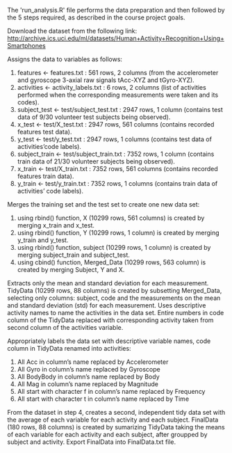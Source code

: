 The 'run_analysis.R' file performs the data preparation and then followed by the 5 steps required, as described in the course project goals.

Download the dataset from the following link:
http://archive.ics.uci.edu/ml/datasets/Human+Activity+Recognition+Using+Smartphones

Assigns the data to variables as follows:
1. features <- features.txt : 561 rows, 2 columns
(from the accelerometer and gyroscope 3-axial raw signals tAcc-XYZ and tGyro-XYZ).
2. activities <- activity_labels.txt : 6 rows, 2 columns
(list of activities performed when the corresponding measurements were taken and its codes).
3. subject_test <- test/subject_test.txt : 2947 rows, 1 column
(contains test data of 9/30 volunteer test subjects being observed).
4. x_test <- test/X_test.txt : 2947 rows, 561 columns
(contains recorded features test data).
5. y_test <- test/y_test.txt : 2947 rows, 1 columns
(contains test data of activities’code labels).
6. subject_train <- test/subject_train.txt : 7352 rows, 1 column
(contains train data of 21/30 volunteer subjects being observed).
7. x_train <- test/X_train.txt : 7352 rows, 561 columns
(contains recorded features train data).
8. y_train <- test/y_train.txt : 7352 rows, 1 columns
(contains train data of activities’ code labels).

Merges the training set and the test set to create one new data set:
1. using rbind() function, X (10299 rows, 561 columns) is created by merging x_train and x_test.
2. using rbind() function, Y (10299 rows, 1 column) is created by merging y_train and y_test.
3. using rbind() function, subject (10299 rows, 1 column) is created by merging subject_train and subject_test.
4. using cbind() function, Merged_Data (10299 rows, 563 column) is created by merging Subject, Y and X.

Extracts only the mean and standard deviation for each measurement. TidyData (10299 rows, 88 columns) is created by subsetting Merged_Data, selecting only columns: subject, code and the measurements on the mean and standard deviation (std) for each measurement. Uses descriptive activity names to name the activities in the data set. Entire numbers in code column of the TidyData replaced with corresponding activity taken from second column of the activities variable.

Appropriately labels the data set with descriptive variable names, code column in TidyData renamed into activities:
1. All Acc in column’s name replaced by Accelerometer
2. All Gyro in column’s name replaced by Gyroscope
3. All BodyBody in column’s name replaced by Body
4. All Mag in column’s name replaced by Magnitude
5. All start with character f in column’s name replaced by Frequency
6. All start with character t in column’s name replaced by Time

From the dataset in step 4, creates a second, independent tidy data set with the average of each variable for each activity and each subject. FinalData (180 rows, 88 columns) is created by sumarizing TidyData taking the means of each variable for each activity and each subject, after groupped by subject and activity. Export FinalData into FinalData.txt file.
